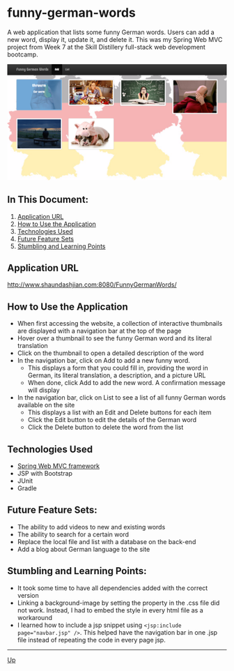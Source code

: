 # funny-german-words
A web application that lists some funny German words. Users can add a new word, display it, update it, and delete it. This was my Spring Web MVC project from Week 7 at the Skill Distillery full-stack web development bootcamp.

![alt text](funny-german-words.png "FunnyGermanWords")

## In This Document:
1. [Application URL](#application-url)
2. [How to Use the Application](#how-touse-the-application)
3. [Technologies Used](#technologies-used)
4. [Future Feature Sets](#future-feature-sets)
5. [Stumbling and Learning Points](#stumbling-and-learning-points)

## Application URL
http://www.shaundashjian.com:8080/FunnyGermanWords/

## How to Use the Application
* When first accessing the website, a collection of interactive thumbnails are displayed with a navigation bar at the top of the page
* Hover over a thumbnail to see the funny German word and its literal translation
* Click on the thumbnail to open a detailed description of the word
* In the navigation bar, click on Add to add a new funny word. 
  * This displays a form that you could fill in, providing the word in German, its literal translation, a description, and a picture URL
  * When done, click Add to add the new word. A confirmation message will display
* In the navigation bar, click on List to see a list of all funny German words available on the site
  * This displays a list with an Edit and Delete buttons for each item
  * Click the Edit button to edit the details of the German word
  * Click the Delete button to delete the word from the list

## Technologies Used
  * [Spring Web MVC framework](https://docs.spring.io/spring/docs/current/spring-framework-reference/html/mvc.html)
  * JSP with Bootstrap
  * JUnit
  * Gradle
  
## Future Feature Sets:
  * The ability to add videos to new and existing words
  * The ability to search for a certain word
  * Replace the local file and list with a database on the back-end
  * Add a blog about German language to the site
  
## Stumbling and Learning Points:
  * It took some time to have all dependencies added with the correct version
  * Linking a background-image by setting the property in the .css file did not work. Instead, I had to embed the style in every html file as a workaround
  * I learned how to include a jsp snippet using `<jsp:include page="navbar.jsp" />`. This helped have the navigation bar in one .jsp file instead of repeating the code in every page jsp.
<hr>

[Up](README.md)
